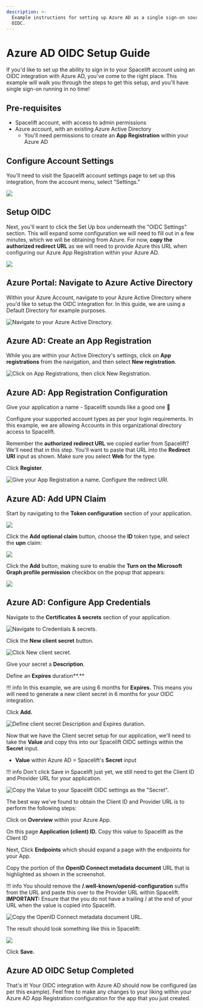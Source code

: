 ```yaml
---
description: >-
  Example instructions for setting up Azure AD as a single sign-on source via
  OIDC.
---
```


# Azure AD OIDC Setup Guide

If you'd like to set up the ability to sign in to your Spacelift account using an OIDC integration with Azure AD, you've come to the right place. This example will walk you through the steps to get this setup, and you'll have single sign-on running in no time!

## Pre-requisites

* Spacelift account, with access to admin permissions
* Azure account, with an existing Azure Active Directory
  * You'll need permissions to create an **App Registration** within your Azure AD

## Configure Account Settings

You'll need to visit the Spacelift account settings page to set up this integration, from the account menu, select "Settings."

![](../../assets/screenshots/1-spacelift-account-settings.png)

## Setup OIDC

Next, you'll want to click the Set Up box underneath the "OIDC Settings" section. This will expand some configuration we will need to fill out in a few minutes, which we will be obtaining from Azure. For now, **copy the authorized redirect URL** as we will need to provide Azure this URL when configuring our Azure App Registration within your Azure AD.

![](../../assets/screenshots/2-spacelift-copy-exchange-url.png)

## Azure Portal: Navigate to Azure Active Directory

Within your Azure Account, navigate to your Azure Active Directory where you'd like to setup the OIDC integration for. In this guide, we are using a Default Directory for example purposes.

![Navigate to your Azure Active Directory.](../../assets/screenshots/1-azure-navigate-to-azure-ad.png)

## Azure AD: Create an App Registration

While you are within your Active Directory's settings, click on **App registrations** from the navigation, and then select **New registration**.

![Click on App Registrations, then click New Registration.](../../assets/screenshots/2-azure-ad-new-registration.png)

## Azure AD: App Registration Configuration

Give your application a name - Spacelift sounds like a good one :clap:

Configure your supported account types as per your login requirements. In this example, we are allowing Accounts in this organizational directory access to Spacelift.

Remember the **authorized redirect URL** we copied earlier from Spacelift? We'll need that in this step. You'll want to paste that URL into the **Redirect URI** input as shown. Make sure you select **Web** for the type.

Click **Register**.

![Give your App Registration a name. Configure the redirect URI.](../../assets/screenshots/3-azure-create-app-integration-step-1.png)

## Azure AD: Add UPN Claim

Start by navigating to the **Token configuration** section of your application.

![](<../../assets/screenshots/image (116).png>)

Click the **Add optional claim** button, choose the **ID** token type, and select the **upn** claim:

![](<../../assets/screenshots/image (118).png>)

Click the **Add** button, making sure to enable the **Turn on the Microsoft Graph profile permission** checkbox on the popup that appears:

![](<../../assets/screenshots/image (113).png>)

## Azure AD: Configure App Credentials

Navigate to the **Certificates & secrets** section of your application.

![Navigate to Credentials & secrets.](../../assets/screenshots/3-azure-navigate-to-credentials.png)

Click the **New client secret** button.

![Click New client secret.](../../assets/screenshots/4-azure-new-client-secret.png)

Give your secret a **Description**.

Define an **Expires** duration**.**

!!! info
    In this example, we are using 6 months for **Expires.** This means you will need to generate a new client secret in 6 months for your OIDC integration.

Click **Add.**

![Define client secret Description and Expires duration.](../../assets/screenshots/5-azure-new-secret.png)

Now that we have the Client secret setup for our application, we'll need to take the **Value** and copy this into our Spacelift OIDC settings within the **Secret** input.

* **Value** within Azure AD = Spacelift's **Secret** input

!!! info
    Don't click Save in Spacelift just yet, we still need to get the Client ID and Provider URL for your application.

![Copy the Value to your Spacelift OIDC settings as the "Secret".](<../../assets/screenshots/Screen Shot 2022-04-14 at 11.03.31 AM.png>)

The best way we've found to obtain the Client ID and Provider URL is to perform the following steps:

Click on **Overview** within your Azure App.

On this page **Application (client) ID.** Copy this value to Spacelift as the Client ID

Next, Click **Endpoints** which should expand a page with the endpoints for your App.

Copy the portion of the **OpenID Connect metadata document** URL that is highlighted as shown in the screenshot.

!!! info
    You should remove the **/.well-known/openid-configuration** suffix from the URL and paste this over to the Provider URL within Spacelift. **IMPORTANT:** Ensure that the you do not have a trailing / at the end of your URL when the value is copied into Spacelift.

![Copy the OpenID Connect metadata document URL.](../../assets/screenshots/6-azure-obtain-provider-url.png)

The result should look something like this in Spacelift:

![](<../../assets/screenshots/7-spacelift-oidc-setup-result (1).png>)

Click **Save.**

## Azure AD OIDC Setup Completed

That's it! Your OIDC integration with Azure AD should now be configured (as per this example). Feel free to make any changes to your liking within your Azure AD App Registration configuration for the app that you just created.
